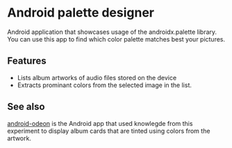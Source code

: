 # Android palette designer

Android application that showcases usage of the androidx.palette library.
You can use this app to find which color palette matches best your pictures.

## Features

- Lists album artworks of audio files stored on the device
- Extracts prominant colors from the selected image in the list.

## See also

[android-odeon](https://github.com/thibseisel/android-odeon) is the Android app that used knowlegde from this experiment to display album cards that are tinted using colors from the artwork.
